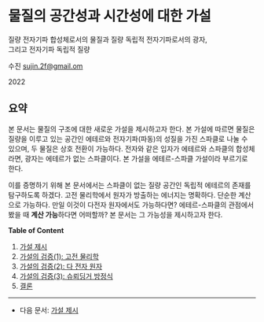 # 물질의 공간성과 시간성에 대한 가설
질량 전자기파 합성체로서의 물질과 질량 독립적 전자기파로서의 광자,<br>
그리고 전자기파 독립적 질량

수진 sujin.2f@gmail.om

2022

## 요약

본 문서는 물질의 구조에 대한 새로운 가설을 제시하고자 한다. 본 가설에 따르면 물질은 질량을 이루고 있는 공간인 에테르와 전자기파(파동)의 성질을 가진 스파클로 나눌 수 있으며, 두 물질은 상호 전환이 가능하다. 전자와 같은 입자가 에테르와 스파클의 합성체라면, 광자는 에테르가 없는 스파클이다. 본 가설을 에테르-스파클 가설이라 부르기로 한다.

이를 증명하기 위해 본 문서에서는 스파클이 없는 질량 공간인 독립적 에테르의 존재를 탐구하도록 하겠다. 고전 물리학에서 원자가 방출하는 에너지는 명확하다. 단순한 계산으로 가능하다. 만일 이것이 다전자 원자에서도 가능하다면? 에테르-스파클의 관점에서 봤을 때 **계산 가능**하다면 어떠할까? 본 문서는 그 가능성을 제시하고자 한다.

**Table of Content**

1. [가설 제시](./hypothesis.md)
1. [가설의 검증(1): 고전 물리학](./energy.md)
1. [가설의 검증(2): 다 전자 원자](./atomic_spectra_data.md)
1. [가설의 검증(3): 슈뢰딩거 방정식](./schrodinger_equation.md)
1. [결론](./conclusion.md)

---

- 다음 문서: [가설 제시](./hypothesis.md)
